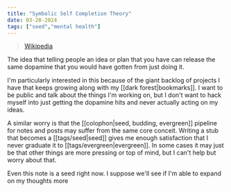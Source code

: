 ```yaml
---
title: "Symbolic Self Completion Theory"
date: 03-28-2024
tags: ["seed","mental health"]
---
```


> [Wikipedia](https://en.wikipedia.org/wiki/Symbolic_self-completion_theory)

The idea that telling people an idea or plan that you have can release the same
dopamine that you would have gotten from just doing it. 

I'm particularly interested in this because of the giant backlog of projects I
have that keeps growing along with my [[dark forest|bookmarks]]. I want to be
public and talk about the things I'm working on, but I don't want to hack myself
into just getting the dopamine hits and never actually acting on my ideas. 

A similar worry is that the [[colophon|seed, budding, evergreen]] pipeline for
notes and posts may suffer from the same core conceit. Writing a stub that
becomes a [[tags/seed|seed]] gives me enough satisfaction that I never graduate it to
[[tags/evergreen|evergreen]]. In some cases it may just be that other things are
more pressing or top of mind, but I can't help but worry about that. 

Even this note is a seed right now. I suppose we'll see if I'm able to expand on
my thoughts more


